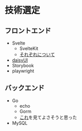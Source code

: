 # 技術選定
## フロントエンド
- Svelte
  - SvelteKit
  - [それぞれについて](https://qiita.com/ucan-lab/items/deb68f85855611bb0f9e)
- [daisyUI](https://daisyui.com/)
- Storybook
- playwright

## バックエンド
- Go
  - echo
  - Gorm
  - [これ](https://zenn.dev/shimpo/articles/go-echo-gorm-rest-api)を見てよさそうと思った
- MySQL
